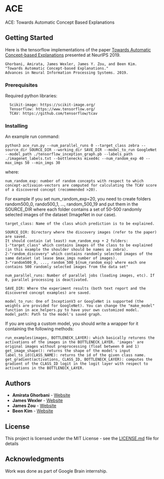 # ACE

ACE: Towards Automatic Concept Based Explanations

## Getting Started
Here is the tensorflow implementations of the paper [Towards Automatic Concept-based Explanations](https://arxiv.org/abs/1902.03129) presented at NeurIPS 2019.

```
Ghorbani, Amirata, James Wexler, James Y. Zou, and Been Kim. 
"Towards Automatic Concept-based Explanations." 
Advances in Neural Information Processing Systems. 2019.
````
### Prerequisites

Required python libraries:

```
  Scikit-image: https://scikit-image.org/
  Tensorflow: https://www.tensorflow.org/
  TCAV: https://github.com/tensorflow/tcav
```

### Installing

An example run command:

```
python3 ace_run.py --num_parallel_runs 0 --target_class zebra --source_dir SOURCE_DIR --working_dir SAVE_DIR --model_to_run GoogleNet --model_path ./tensorflow_inception_graph.pb --labels_path ./imagenet_labels.txt --bottlenecks mixed4c --num_random_exp 40 --max_imgs 50 --min_imgs 30
```

where:
```
num_random_exp: number of random concepts with respect to which concept-activaion-vectors are computed for calculating the TCAV score of a discovered concept (recommended >20).
```
For example if you set num_random_exp=20, you need to create folders random500_0, rando500_1, ..., random_500_19 and put them in the SOURCE_DIR where each folder contains a set of 50-500 randomly selected images of the dataset (ImageNet in our case). 

```
target_class: Name of the class which prediction is to be explained.
```

```
SOURCE_DIR: Directory where the discovery images (refer to the paper) are saved. 
It should contain (at least) num_random_exp + 2 folders: 
1-"target_class" which contains images of the class to be explained (in this example the shoulder should be names as zebra). 
2-"random_discovery" which contains randomly selected images of the same dataset (at lease $max_imgs number of images).
3-"random500_0, ..., random_500_${num_random_exp} where each one contains 500 randomly selected images from the data set"
```

```
num_parallel_runs: Number of parallel jobs (loading images, etc). If 0, parallel processing is deactivated.
```


```
SAVE_DIR: Where the experiment results (both text report and the discovered concept examples) are saved.
```

```
model_to_run: One of InceptionV3 or GoogleNet is supported (the weights are provided for GoogleNet). You can change the "make_model" function in ace_helpers.py to have your own customized model.
model_path: Path to the model's saved graph.
```
If you are using a custom model, you should write a wrapper for it containing the following methods:
```
run_examples(images, BOTTLENECK_LAYER): which basically returens the activations of the images in the BOTTLENECK_LAYER. 'images' are original images without preprocessing (float between 0 and 1)
get_image_shape(): returns the shape of the model's input
label_to_id(CLASS_NAME): returns the id of the given class name.
get_gradient(activations, CLASS_ID, BOTTLENECK_LAYER): computes the gradient of the CLASS_ID logit in the logit layer with respect to activations in the BOTTLENECK_LAYER.
```

## Authors

* **Amirata Ghorbani** - [Website](http://web.stanford.edu/~amiratag)
* **James Wexler** - [Website](https://ai.google/research/people/105507/)
* **James Zou** - [Website](https://sites.google.com/site/jamesyzou/)
* **Been Kim** - [Website](https://beenkim.github.io/)


## License

This project is licensed under the MIT License - see the [LICENSE.md](LICENSE.md) file for details

## Acknowledgments

Work was done as part of Google Brain internship.

